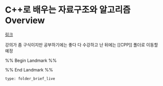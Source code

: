 # C++로 배우는 자료구조와 알고리즘 Overview

[링크](https://www.inflearn.com/course/c-%EB%A1%9C-%EB%B0%B0%EC%9A%B0%EB%8A%94-%EC%9E%90%EB%A3%8C%EA%B5%AC%EC%A1%B0%EC%99%80-%EC%95%8C%EA%B3%A0%EB%A6%AC%EC%A6%98/dashboard)

강의가 좀 구식이지만 공부하기에는 좋다
다 수강하고 난 뒤에는 [[CPP]] 폴더로 이동할 예정

%% Begin Landmark %%


%% End Landmark %%


```ccard
type: folder_brief_live
```

